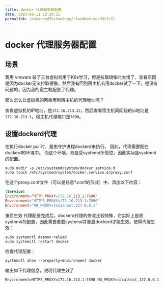 ```yaml
---
title: docker 代理服务器配置
date: 2023-06-11 13:20:21
permalink: /advancedTechnology/cloudNative/d3cfc7/
---
```


# docker 代理服务器配置


## 场景

我用 vmware 装了三台虚拟机用于K8s学习，但是拉取镜像时太慢了，查看原因是因为docker无法拉取镜像。然后我有回到宿主机去用docker试了一下，是没有问题的，因为我的宿主机配置了代理。

那么怎么让虚拟机的网络用到宿主机的代理地址呢？

查看虚拟机的IP地址，是`172.16.213.32`，然后查看宿主机同网段的ip地址是`172.16.213.1`，宿主机代理端口是`7890`。

## 设置dockerd代理

在执行docker pull时，是由守护进程dockerd来执行。 因此，代理需要配在dockerd的环境中。 而这个环境，则是受systemd所管控，因此实际是systemd的配置。
```shell
sudo mkdir -p /etc/systemd/system/docker.service.d
sudo touch /etc/systemd/system/docker.service.d/proxy.conf
```

在这个proxy.conf文件（可以是任意*.conf的形式）中，添加以下内容：

```conf
[Service]
Environment=“HTTP_PROXY=172.16.213.1:7890"
Environment="HTTPS_PROXY=172.16.213.1:7890"
Environment="NO_PROXY=localhost,127.0.0.1"
```

重启生效
代理配置完成后，dockerd代理的修改比较特殊，它实际上是改systemd的配置，因此需要重载systemd并重启dockerd才能生效。使得代理生效：
```shell
sudo systemctl daemon-reload
sudo systemctl restart docker
```

检查代理配置：
```shell
systemctl show --property=Environment docker
```
输出如下代理信息，说明代理生效了
```text
Environment=HTTPS_PROXY=172.16.213.1:7890 NO_PROXY=localhost,127.0.0.1
```